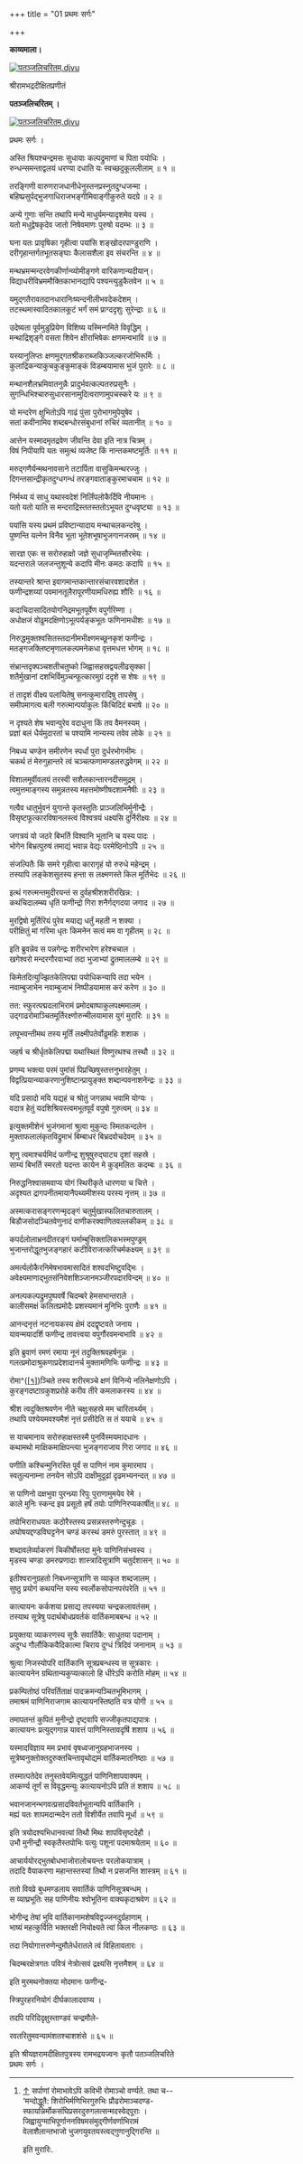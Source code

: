 +++
title = "01 प्रथमः सर्गः"

+++


**काव्यमाला।**

[![पतञ्जलिचरितम्.djvu](//upload.wikimedia.org/wikipedia/commons/thumb/5/51/%E0%A4%AA%E0%A4%A4%E0%A4%9E%E0%A5%8D%E0%A4%9C%E0%A4%B2%E0%A4%BF%E0%A4%9A%E0%A4%B0%E0%A4%BF%E0%A4%A4%E0%A4%AE%E0%A5%8D.djvu/page5-383px-%E0%A4%AA%E0%A4%A4%E0%A4%9E%E0%A5%8D%E0%A4%9C%E0%A4%B2%E0%A4%BF%E0%A4%9A%E0%A4%B0%E0%A4%BF%E0%A4%A4%E0%A4%AE%E0%A5%8D.djvu.jpg)](/w/index.php?title=%E0%A4%B8%E0%A4%9E%E0%A5%8D%E0%A4%9A%E0%A4%BF%E0%A4%95%E0%A4%BE:%E0%A4%AA%E0%A4%A4%E0%A4%9E%E0%A5%8D%E0%A4%9C%E0%A4%B2%E0%A4%BF%E0%A4%9A%E0%A4%B0%E0%A4%BF%E0%A4%A4%E0%A4%AE%E0%A5%8D.djvu&page=5)

श्रीरामभद्रदीक्षितप्रणीतं

**पतञ्जलिचरितम् ।**

[![पतञ्जलिचरितम्.djvu](//upload.wikimedia.org/wikipedia/commons/thumb/5/51/%E0%A4%AA%E0%A4%A4%E0%A4%9E%E0%A5%8D%E0%A4%9C%E0%A4%B2%E0%A4%BF%E0%A4%9A%E0%A4%B0%E0%A4%BF%E0%A4%A4%E0%A4%AE%E0%A5%8D.djvu/page5-383px-%E0%A4%AA%E0%A4%A4%E0%A4%9E%E0%A5%8D%E0%A4%9C%E0%A4%B2%E0%A4%BF%E0%A4%9A%E0%A4%B0%E0%A4%BF%E0%A4%A4%E0%A4%AE%E0%A5%8D.djvu.jpg)](/w/index.php?title=%E0%A4%B8%E0%A4%9E%E0%A5%8D%E0%A4%9A%E0%A4%BF%E0%A4%95%E0%A4%BE:%E0%A4%AA%E0%A4%A4%E0%A4%9E%E0%A5%8D%E0%A4%9C%E0%A4%B2%E0%A4%BF%E0%A4%9A%E0%A4%B0%E0%A4%BF%E0%A4%A4%E0%A4%AE%E0%A5%8D.djvu&page=5)

प्रथमः सर्गः ।

  
अस्ति श्रियश्चन्द्रमसः सुधायाः कल्पद्रुमाणां च पिता पयोधिः ।  
रुन्धन्समन्ताद्वलयं धरण्या दधाति यः स्वच्छदुकूललीलाम् ॥ १ ॥  
  
तरङ्गिणी वारुणराजधानीधेनुस्तनप्रस्नुतदुग्धजन्मा ।  
बहिष्प्रसुर्पद्भुजगाधिराजभङ्गीमिवाङ्गीकुरुते यदग्रे ॥ २ ॥  
  
अन्ये गुणाः सन्ति तथापि मन्ये माधुर्यमन्यादृशमेव यस्य ।  
यतो मधुद्वेषकृदेव जातो निषेवमाणः पुरुषो यदम्भः ॥ ३ ॥  
  
घना यतः प्रावृषिका गृहीत्वा पयांसि शङ्खोदरपाण्डुराणि ।  
दरीगृहान्तर्गतभूतसङ्घाः कैलासशैला इव संचरन्ति ॥ ४ ॥  
  
मन्थभ्रमन्मन्दरवेगकीर्णान्व्योमीङ्गणे वारिकणान्यदीयान्।  
विद्याधरीविभ्रममौक्तिकाभानद्यापि पश्यन्त्युडुकैतवेन ॥ ५ ॥  
  
यमुद्गतैरावतदानधारानिःष्यन्दनीलीभवदेकदेशम् ।  
तटस्थमास्वादितकालकूटं भर्गं समं प्राग्ददृशुः सुरेन्द्राः ॥ ६ ॥  
  
उदेष्यता पूर्वमुडुप्रियेण विशिष्य यस्मिन्गमिते विवृद्धिम् ।  
मन्थाद्रिशृङ्गे वसता शिवेन क्षीराभिषेकः क्षणमन्वभावि ॥ ७ ॥  
  
यस्यानुलिप्तः क्षणमुद्गतश्रीकराब्जकिञ्जल्करजोभिरूर्मिः ।  
कुलाद्रिकन्याकुचकुङ्कुमाङ्कं विडम्बयामास भुजं पुरारेः ॥ ८ ॥

मन्थानशैलभ्रमिवातनुन्नैः प्रादुर्भवत्कल्पतरुप्रसूनैः ।  
सुगन्धिभिश्चारुसुधारसानामुदित्वराणामुपचस्करे यः ॥ ९ ॥  
  
यो मन्दरेण क्षुभितोऽपि गाढं पुंसा पुरोभागमुपेयुषेव ।  
सतां कवीनामिव शब्दबन्धोरसंबुधानां रुचिरं व्यतानीत् ॥ १० ॥  
  
आत्तेन यस्मादमृतद्रवेण जीवन्ति देवा इति नात्र चित्रम् ।  
विषं निपीयापि यतः समुत्थं व्यजेष्ट किं नान्तकमष्टमूर्तिः ॥ ११ ॥  
  
मरुद्गणैर्यन्मथनावसाने तटार्पिता वासुकिमन्थरज्जुः ।  
दिगन्तसान्द्रीकृतदुग्धगन्धं तरङ्गवाताङ्कुरमाचचाम ॥ १२ ॥  
  
निर्मथ्य यं साधु यथास्वदेशं निर्लिंपलोकैर्दिवि नीयमानः ।  
यतो यतो याति स मन्दराद्रिस्ततस्ततोऽभूयत दुग्धवृष्ट्या ॥ १३ ॥  
  
पयांसि यस्य प्रथमं प्रविष्टान्यादाय मन्थाचलकन्दरेषु ।  
पुष्णन्ति यत्नेन विनैव भूता भूतेशभूषाभुजगानजस्रम् ॥ १४ ॥  
  
सारज्ञ एकः स सरोरुहाक्षो जज्ञे सुधाजृम्भितसौरभेयः ।  
यदन्तराले जलजन्तुशून्ये कदापि मीनः कमठः कदापि ॥ १५ ॥  
  
तस्यान्तरे श्रान्त इवागमान्तकान्तारसंचारवशादशेत ।  
फणीन्द्रशय्यां पवमानतूलैरापूरणीयामधिरुह्य शौरिः ॥ १६ ॥  
  
कदाचिदासादितयोगनिद्रमभूतपूर्वेण वपुर्गरिम्णा ।  
अधोक्षजं वोढुमदक्षिणोऽभूत्पर्यङ्कभूतः फणिनामधीशः ॥ १७ ॥  
  
निरुद्धमुक्तश्वसितस्तदानीमभीक्ष्णमच्छूनकृशं फणीन्द्रः ।  
मतङ्गजक्लिष्टमृणालकल्पमनेकधा वृत्तमधत्त भोगम् ॥ १८ ॥  
  
संभ्रान्तदृक्पञ्चशतीचतुष्को जिह्वासहस्रद्वयलीढसृक्का \|  
शतैर्मुखानां दशभिर्विमुञ्चन्फूत्कारमुग्रं ददृशे स शेषः ॥ १९ ॥  
  
तं तादृशं वीक्ष्य पलायितेषु सनत्कुमारादिषु तापसेषु ।  
समीपमागत्य बली गरुत्मान्पर्याकुलः किंचिदिदं बभाषे ॥ २० ॥  

न दृश्यते शेष भवान्पुरेव वदाधुना किं तव वैमनस्यम् ।  
प्रज्ञां बलं धैर्यमुदारतां च पश्यामि नान्यस्य तवेव लोके ॥ २१ ॥  
  
निबध्य चण्डेन समीरणेन स्पर्धां पुरा दुर्धरभोगभीमः ।  
चकर्थ तं मेरुगुहान्तरे त्वं चञ्चत्फणामण्डलरुद्धवेगम् ॥ २२ ॥  
  
विशालमूर्वीवलयं तरस्वी सशैलकान्तारनदीसमुद्रम् ।  
त्वमुत्तमाङ्गस्य समुन्नतस्य महत्तमोष्णीषदशामनैषीः ॥ २३ ॥  
  
गत्वैव धातुर्भुवनं युगान्ते कृतस्तुतिः प्राञ्जलिभिर्मुनीन्द्रैः ।  
वेिसृष्टफूत्कारविषानलस्त्वं वेिश्वत्रयं धक्ष्यसि दुर्निरीक्ष्यः ॥ २४ ॥  
  
जगत्रयं यो जठरे बिभर्ति विश्वानि भूतानि च यस्य पादः ।  
भोगेन बिभ्रत्पुरुषं तमाद्यं भवान्न वेद्यः परमेष्ठिनोऽपेि ॥ २५ ॥  
  
संजल्पितैः किं समरे गृहीत्वा कारागृहं यो रुरुधे महेन्द्रम् ।  
तस्यापि लङ्केशसुतस्य हन्ता स लक्ष्मणस्ते किल मूर्तिभेदः ॥ २६ ॥  
  
इत्थं गरुत्मन्तमुदीरयन्तं स दुर्वहश्रीशशरीरखिन्न: ।  
कथंचिदालम्ब्य धृतिं फणीन्द्रो गिरा शनैर्गद्गदया जगाद ॥ २७ ॥  
  
मुरद्विषो मूर्तिरियं पुरेव मयाद्य धर्तुं महती न शक्या ।  
परीक्षितुं मां गरिमा धृतः किमनेन सत्वं मम वा गृहीतम् ॥ २८ ॥  
  
इति ब्रुवन्नेव स पन्नगेन्द्रः शरीरभारेण हरेश्चचाल ।  
खगेश्वरो मन्दरगौरवाभ्यां तदा भुजाभ्यां द्रुतमाललम्बे ॥ २९ ॥  
  
किमेतदित्युज्झितकेलिपद्मा पयोधिकन्यापि तदा भयेन ।  
नवाम्बुजाभेन नवाम्बुजाभं निष्पीडयामास करं करेण ॥ ३० ॥  
  
तत: स्फुरत्पद्मदलाभिरामं प्रमोदबाष्पाकुलपक्ष्ममालम् ।  
उद्गाढरोमाञ्चितमूर्तिरक्ष्णोरुन्मीलयामास युगं मुरारिः ॥ ३१ ॥  
  
लघूभवन्तीमथ तस्य मूर्तिं लक्ष्मीपतेर्वोढुमहिः शशाक ।

जहर्ष च श्रीर्धृतकेलिपद्मा यथास्थितं विष्णुरथश्च तस्थौ ॥ ३२ ॥  
  
प्रणम्य भक्त्या परमं पुमांसं पिप्रच्छिषुस्तत्तनुभारहेतुम् ।  
विद्वत्प्रियान्व्याकरणानुशिष्टान्प्रायुङ्क्त शब्दान्पवनाशनेन्द्रः ॥ ३३
॥  
  
यदि प्रसादो मयि यद्यहं च श्रोतुं जगन्नाथ भवामि योग्यः ।  
वदात्र हेतुं यदशिश्रियस्त्वमभूतपूर्वं वपुषो गुरुत्वम् ॥ ३४ ॥  
  
इत्युक्तमीशेनं भुजंगमानां श्रुत्वा मुकुन्दः स्मितकन्दलेन ।  
मुक्ताफलालंकृतविद्रुमाभं बिम्बाधरं बिभ्रदवोचदेवम् ॥ ३५ ॥  
  
शृणु त्वमाश्चर्यमिदं फणीन्द्र शुश्रूषुरुद्घाट्य दृशां सहस्रे ।  
साम्यं बिभर्ति स्मरतो यदन्तः कायेन मे कुड्मलितः कदम्बः ॥ ३६ ॥  
  
निरुद्धनिश्वासमवाप्य योगं स्थिरीकृते धारणया च चित्ते ।  
अदृश्यत द्रागपनीतमायानैपथ्यमीशस्य परस्य नृत्तम् ॥ ३७ ॥  
  
अस्मत्करासङ्गरणन्मृदङ्गं चतुर्मुखास्फलितचारुतालम् ।  
बिडौजसोदञ्चितवेणुनादं वाणीकरक्वाणितवल्लकीकम् ॥ ३८ ॥  
  
कपर्दलोलाभ्रनदीतरङ्गं घर्माम्बुसिक्तालिकभस्मपुण्ड्रम्  
भुजान्तरोद्धूतभुजङ्गहारं कटीविराजत्करिचर्मकक्ष्यम् ॥ ३९ ॥  
  
अमर्त्यलोकैरनिमेषभावमासादितं शश्वदभिष्टुवद्भिः ।  
अवेक्ष्यमाणाद्भुतसंनिवेशशिञ्जानमञ्जीरपदारविन्दम् ॥ ४० ॥  
  
अनल्पकल्पद्रुमपुष्पवर्षे चिदम्बरे हेमसभान्तराले ।  
कालीसमक्षं कलितप्रमोदैः प्रशस्यमानं मुनिभिः पुराणैः ॥ ४१ ॥  
  
आनन्दनृत्तं नटनायकस्य क्षेमं ददद्वृष्टवते जनाय ।  
यावन्मयादर्शि फणीन्द्र तावत्त्वया वपुर्गौरवमन्वभावि ॥ ४२ ॥  
  
इति ब्रुवाणं रमणं रमाया नूनं तदुक्तिश्रवहर्षनुन्नः ।  
गलत्प्रमोदाश्रुकणाप्रदेशादानर्च मुक्तामणिभिः फणीन्द्रः ॥ ४३ ॥

रोमा^([\[१\]](#cite_note-1))ञ्चिते तस्य शरीरमञ्चे क्षणं विनिन्ये
नलिनेक्षणोऽपि ।  
कुरङ्गदष्टाग्रकुशप्ररोहे करीव तीरे कमलाकरस्य ॥ ४४ ॥  
  
श्रीश त्वदुक्तिश्रवणेन नीते चक्षुःसहस्रे मम चारितार्थ्यम् ।  
तथापि पश्येयमवश्यमैशं नृत्तं प्रसीदेति स तं ययाचे ॥ ४५ ॥  
  
स याचमानाय सरोरुहाक्षस्तस्मै पुनर्विस्मयमादधानः ।  
कथामथो माक्षिकमाक्षिपन्त्या भुजङ्गराजाय गिरा जगाद ॥ ४६ ॥  
  
पणीति कश्चिन्मुनिरस्ति पूर्वं स पाणिनं नाम कुमारमाप ।  
स्वतुल्यनाम्ना तनयेन सोऽपि दाक्षीमुदूढां दृढमभ्यनन्दत् ॥ ४७ ॥  
  
स पाणिनो दक्षभुवा पुरन्ध्र्या रिपुः पुराणामुमयेव रेमे ।  
काले मुनिः स्कन्द इव प्रसूतो हर्षं तयोः पाणिनिरप्यकार्षीत्॥ ४८ ॥  
  
तपोभिराराधयतः कठोरैस्तस्य प्रसन्नस्तरुणेन्दुचूडः ।  
अघोषयद्दण्डविघट्टनेन चण्डं करस्थं डमरुं पुरस्तात् ॥ ४९ ॥  
  
शब्दावलेर्व्याकरणं चिकीर्षोस्तदा मुनेः पाणिनिसंभवस्य ।  
मृडस्य चण्डा डमरुप्रणादाः शास्त्रादिसूत्राणि चतुर्दशासन् ॥ ५० ॥  
  
इतीश्वरानुग्रहतो निबध्नन्सूत्राणि स व्याकृत शब्दजालम् ।  
सुष्ठु प्रयोगं कथयन्ति यस्य स्वर्लोकसोपानपरंपरेति ॥ ५१ ॥  
  
कात्यायनः कर्कशया प्रसाद्य तपस्यया चन्द्रकलावतंसम् ।  
तस्याथ सूत्रेषु पदार्थबोधप्रवर्तकं वार्तिकमाबबन्ध ॥ ५२ ॥

प्रयुक्तया व्याकरणस्य सूत्रैः सवार्तिकै: साधुतया पदानाम् ।  
अदुग्ध गौर्लौकिकवैदिकात्मा चिराय दुग्धं त्रिदिवं जनानाम् ॥ ५३ ॥  
  
श्रुत्वा निजस्योपरि वार्तिकानि सूत्रप्रबन्धस्य स सूत्रकारः ।  
कात्यायनेन ग्रथितान्यकुप्यत्कालो हि धीरेऽपि करोति मोहम् ॥ ५४ ॥  
  
प्रकम्पितोष्ठं परिवर्तिताक्षं पादक्रमन्यञ्चितभूमिभागम् ।  
तमाश्रमं पाणिनिराजगाम कात्यायनस्तिष्ठति यत्र योगी ॥ ५५ ॥  
  
तमापतन्तं कुपितं मुनीन्द्रो दृष्ट्वापि सज्जीकृतपाद्यपात्रः ।  
कात्यायनः प्रत्युद्गगान्न यावत्तं पाणिनिस्तावदृषिं शशाप ॥ ५६ ॥  
  
यस्मादविज्ञाय मम प्रभावं वृषध्वजानुग्रहभाजनस्य ।  
सूत्रेष्वनुक्तोक्तदुरुक्तचिन्तावृथोद्यमं वार्तिकमातनिष्ठाः ॥ ५७ ॥  
  
तस्मात्पतेदेव तनुस्तवेयमित्युद्धतं पाणिनिशापवाक्यम् ।  
आकर्ण्य तूर्णं स विवृद्धमन्युः कात्यायनोऽपि प्रति तं शशाप ॥ ५८ ॥  
  
भवानजानन्भगवत्प्रसादविवर्तभूतान्यपि वार्तिकानि ।  
मह्यं यतः शापमदान्मदेन ततो विशीर्येत तवापि मूर्धा ॥ ५९ ॥  
  
इति त्रयोदश्यभिधानवत्यां तिथौ मिथः शापविसृष्टदेहौ ।  
उभौ मुनीन्द्रौ स्वकृतैस्तपोभिः पत्युः पशूनां पदमाश्रयेताम् ॥ ६० ॥  
  
आचार्ययोरद्भुतबोधभाजोरालोचयन्तः परलोकयात्राम् ।  
तदादि वैयाकरणा महान्तस्तस्यां तिथौ न प्रसजन्ति शास्त्रम् ॥ ६१ ॥  
  
ततो विवव्रे बुधमण्डलाय सवार्तिकं पाणिनिसूत्रबन्धम् ।  
स व्याघ्रभूतिः सह पाणिनीयः श्वोभूतिना वाक्यकृदाश्रवेण ॥ ६२ ॥  
  
भोगीन्द्र तेषां भुवि वार्तिकानामशेषविद्वज्जनदुर्ग्रहाणाम् ।  
भाष्यं महत्कुर्विति भक्तरक्षी नियोक्ष्यते त्वां किल नीलकण्ठः ॥ ६३ ॥  
  
तदा नियोगात्तरुणेन्दुमौलेर्धरातले त्वं विहितावतारः ।

चिदम्बरक्षेत्रगतः पवित्रं नेत्रोत्सवं द्रक्ष्यसि नृत्तमैशम् ॥ ६४ ॥

इति मुरमथनोक्तया मोदमानः फणीन्द्र-

स्त्रिपुरहरनियोगं दीर्घकालादवाप्य ।

तदपि परिदिदृक्षुस्ताण्डवं चन्द्रमौले-

रवतरितुमवन्यामंशतश्चाशशंसे ॥ ६५ ॥

इति श्रीयज्ञरामदीक्षितपुत्रस्य रामभद्रयज्वनः कृतौ पतञ्जलिचरिते  
प्रथमः सर्गः ।


_________


1.  [↑](#cite_ref-1) सर्पाणां रोमाभावेऽपि कविभी रोमाञ्चो वर्ण्यते. तथा
    च--  
    ‘मन्दोद्धूतै: शिरोभिर्मणिभिरगुरुभिः प्रौढरोमाञ्चदण्ड-  
    स्फायन्निर्मोकसंघिप्रसरदुरुगलत्सन्मदस्वेद्पूराः ।  
    जिह्वायुग्माभिपूर्णाननविषमसंमुद्गीर्णवर्णाभिरामं  
    वेलाशैलान्तभाजो भुजगयुवतयस्त्वद्गुणानुद्गिरन्ति ॥  
      
    इति मुरारिः.
